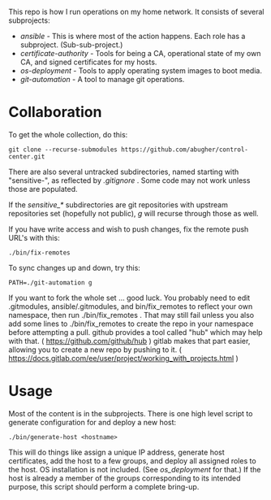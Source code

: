 This repo is how I run operations on my home network.  It consists of several
subprojects:

* *ansible* - This is where most of the action happens.  Each role has a subproject.  (Sub-sub-project.)
* *certificate-authority* - Tools for being a CA, operational state of my own CA, and signed certificates for my hosts.
* *os-deployment* - Tools to apply operating system images to boot media.
* *git-automation* - A tool to manage git operations.

# Collaboration

To get the whole collection, do this:

    git clone --recurse-submodules https://github.com/abugher/control-center.git

There are also several untracked subdirectories, named starting with
"sensitive-", as reflected by *.gitignore* .  Some code may not work unless
those are populated.

If the *sensitive\_\** subdirectories are git repositories with upstream
repositories set (hopefully not public), *g* will recurse through those as
well.

If you have write access and wish to push changes, fix the remote push URL's
with this:

    ./bin/fix-remotes

To sync changes up and down, try this:

    PATH=./git-automation g

If you want to fork the whole set ... good luck.  You probably need to edit
.gitmodules, ansible/.gitmodules, and bin/fix\_remotes to reflect your own
namespace, then run ./bin/fix\_remotes .  That may still fail unless you also add
some lines to ./bin/fix\_remotes to create the repo in your namespace before
attempting a pull.  github provides a tool called "hub" which may help with
that.  ( https://github.com/github/hub )  gitlab makes that part easier,
allowing you to create a new repo by pushing to it.  (
https://docs.gitlab.com/ee/user/project/working_with_projects.html )

# Usage

Most of the content is in the subprojects.  There is one high level script to
generate configuration for and deploy a new host:

    ./bin/generate-host <hostname>

This will do things like assign a unique IP address, generate host
certificates, add the host to a few groups, and deploy all assigned roles to
the host.  OS installation is not included.  (See *os\_deployment* for that.)
If the host is already a member of the groups corresponding to its intended
purpose, this script should perform a complete bring-up.
